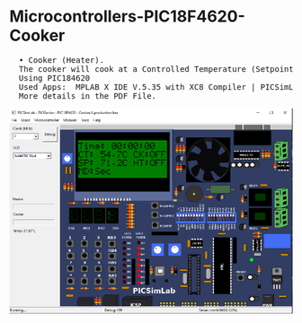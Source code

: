 # Microcontrollers-PIC18F4620-Cooker

<pre>
  • Cooker (Heater).
  The cooker will cook at a Controlled Temperature (Setpoint) and controlled Time Interval.
  Using PIC184620
  Used Apps:  MPLAB X IDE V.5.35 with XC8 Compiler | PICSimLab V.7.5 (PIC18F4620).
  More details in the PDF File.
</pre>
![](PIC.PNG)

